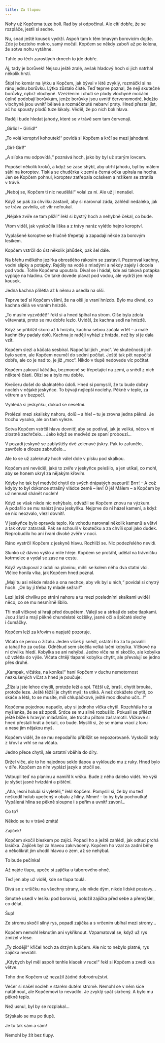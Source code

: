 ```yaml
---
title: Za tlupou
---
```


Nohy už Kopčema tuze bolí. Rad by si odpočinul. Ale cítí dobře, že se rozpláče, jestli si sedne.

Nu, snad ještě kousek vydrží. Aspoň tam k těm tmavým borovicím dojde. Zde je beztoho mokro, samý močál. Kopčem se někdy zaboří až po kolena, že sotva nohu vytáhne.

Tuhle po těch zarostlých drnech to jde dobře.

Aj, tady je borůvek! Nejsou ještě zralé, avšak hladový hoch si jich natrhal několik hrstí.

Štípl ho komár na lýtku a Kopčem, jak býval v létě zvyklý, rozmáčkl si na ránu jednu borůvku. Lýtko zůstalo čisté. Teď teprve poznal, že nejí skutečné borůvky, nýbrž vlochyně. Vzezřením i chutí se plody vlochyně močální úplně podobají borůvkám, jenže borůvky jsou uvnitř červenomodré, kdežto vlochyně jsou uvnitř bělavé a rozmáčknuté nebarví prsty. Hned přestal jíst, ač ho spousty plodů tuze lákaly. Věděl, že po nich bolí hlava.

Raději bude hledat jahody, které se v trávě sem tam červenají.

„Girlid! – Girlid!“

„To volá koroptví kohoutek!“ povídá si Kopčem a krčí se mezi jahodami.

„Girl-Girl!“

„A slípka mu odpovídá,“ poznává hoch, jako by byl už starým lovcem.

Popošel několik kroků, a když se zase shýbl, aby utrhl jahodu, byl by málem sáhl na koroptev. Tiskla se chuděrka k zemi a černá očka upírala na hocha. Jen se Kopčem pohnul, koroptev zatřepala ocáskem a mžikem se ztratila v trávě.

„Neboj se, Kopčem ti nic neudělá!“ volal za ní. Ale už ji nenašel.

Když se pak za chvilku zastavil, aby si narovnal záda, zahlédl nedaleko, jak se tráva zavlnila, ač vítr nefoukal.

„Nějaké zvíře se tam plíží!“ řekl si bystrý hoch a nehybně čekal, co bude.

Vtom viděl, jak vyskočila liška a z trávy naráz vylétlo hejno koroptví.

Vyplašené koroptve se hlučně třepetají a zapadají někde za borovým lesíkem.

Kopčem vstrčil do úst několik jahůdek, pak šel dále.

Na břehu mělkého jezírka obrostlého rákosím se zastavil. Pozoroval kachny, vodní slípky a potápky. Rejdily na vodě s mladými a někdy zajely i docela pod vodu. Tohle Kopčema upoutalo. Díval se i hádal, kde asi taková potápka vypluje na hladinu. On také dovede plavat pod vodou, ale vydrží jen malý kousek.

Jedna kachna přilétla až k němu a usedla na olši.

Teprve teď si Kopčem všiml, že na olši je vraní hnízdo. Bylo mu divné, co kachna dělá ve vraním hnízdě.

„To musím vyzvědět!“ řekl si a hned šplhal na strom. Olše byla zdola větevnatá, proto se mu dobře lezlo. Uviděl, že kachna sedí na hnízdě.

Když se přiblížil skoro až k hnízdu, kachna sebou začala vrtět – a malé kachničky padaly dolů. Kachna je raději vyhází z hnízda, než by si je dala vzít.

Kopčem slezl a káčata sesbíral. Napočítal jich „moc“. Ve skutečnosti jich bylo sedm, ale Kopčem neuměl do sedmi počítat. Ještě tak pět napočítá dobře, ale co je nad to, je již „moc“. Nikdo v tlupě nedovede víc počítat.

Kopčem zakousl káčátka, bezmocně se třepetající na zemi, a snědl z nich některé části. Olízl se a bylo mu dobře.

Kvečeru došel do skalnatého údolí. Hned si pomyslil, že tu bude dobrý nocleh v nějaké jeskyňce. To bývají nejlepší noclehy. Pěkně v teple, za větrem a v bezpečí.

Vyhledá si jeskyňku, dokud se nesetmí.

Prolézal mezi skalisky nahoru, dolů – a hle! – tu je zrovna jedna pěkná. Je trochu vysoko, ale on tam vyleze.

Sotva Kopčem vstrčil hlavu dovnitř, aby se podíval, jak je veliká, něco v ní zlostně zachrčelo… Jako když se medvěd ze spaní probouzí…

V pozadí jeskyně se zablyštěly dvě zelenavé jiskry. Pak to zafunělo, zavrčelo a dlouze zabručelo…

Ale to se už zaleknutý hoch válel dole v písku pod skalkou.

Kopčem ani nevěděl, jaké to zvíře v jeskyňce pelešilo, a jen utíkal, co mohl, aby se honem ukryl za nějakým křovím.

Kdyby ho tak byl medvěd chytil do svých drápatých pazourů! Brrr! – A což kdyby to byl dokonce strašný vládce země – lev! Ó jé! Málem – a Kopčem by už nemusil shánět nocleh!

Když se však nikde nic nehýbalo, odvážil se Kopčem znovu na výzkum. A podařilo se mu nalézt jinou jeskyňku. Nejprve do ní házel kamení, a když se nic neozvalo, vlezl dovnitř.

V jeskyňce bylo opravdu teplo. Ke vchodu narovnal několik kamenů a větví a tak otvor zatarasil. Pak se schoulil v koutečku a za chvíli spal jako dudek. Neprobudilo ho ani řvaní divoké zvěře v noci.

Ráno vystrčil Kopčem z jeskyně hlavu. Rozhlíží se. Nic podezřelého nevidí.

Slunko už dávno vyšlo a mile hřeje. Kopčem se protáhl, udělal na trávníčku kotrmelec a vydal se zase na cestu.

Když vystupoval z údolí na planinu, mihli se kolem něho dva statní vlci. Vlčice honila vlka, jak Kopčem hned poznal.

„Mají tu asi někde mladé a ona nechce, aby vlk byl u nich,“ povídal si chytrý hoch. „On by jí třeba ty mladé sežral!“

Lezl ještě chvilku po stráni nahoru a tu mezi posledními skalkami uviděl něco, co se mu nesmírně líbilo.

Tři malí vlčkové si hrají před doupětem. Válejí se a strkají do sebe tlapkami. Jsou žlutí a mají pěkně chundelaté kožíšky, jasné oči a špičaté slechy i čumáčky.

Kopčem leží za křovím a napjatě pozoruje.

Vlčata se perou o žížalu. Jeden vlček ji snědl, ostatní ho za to povalili a tahají ho za ouška. Odněkud sem skočila velká luční kobylka. Vlčkové na ni chvilku hledí. Kobylka se ani nehýbá. Jedno vlče na ni skočilo, ale kobylka už vzlétla do výše. Vlčata chtějí tlapami kobylku chytit, ale převalují se jedno přes druhé.

„Kampak, vlčátka, na koníka!“ haní Kopčem v duchu nemotornost nezkušených vlčat a hned je poučuje:

„Žížalu jste lehce chytili, protože leží a spí. Těžší už, braši, chytit brouka, protože leze. Ještě těžší je chytit myš; ta utíká. A než dokážete chytit, co skáče a létá, to se musíte, milí chlupáčkové, ještě moc dlouho učit…!“

Kopčema pojednou napadlo, aby si jednoho vlčka chytil. Rozehřála ho ta myšlenka, že se až zpotil. Srdce se mu silně rozbušilo. Pokusil se přilézt ještě blíže k hravým mláďatům, ale trochu přitom zašramotil. Vlčkové si hned přestali hrát a čekali, co bude. Myslili si, že se máma vrací z lovu a nese jim nějakou myš.

Kopčem viděl, že se mu nepodařilo přiblížit se nepozorovaně. Vyskočil tedy z křoví a vrhl se na vlčata.

Jedno přece chytil, ale ostatní vběhla do díry.

Držel vlče, ale to ho najednou seklo tlapou a vyklouzlo mu z ruky. Hned bylo v díře. Kopčem za ním vyplázl jazyk a otočil se.

Vstoupil teď na planinu a namířil k vršku. Bude z něho daleko vidět. Ve výši je slyšet jasné hvízdání a pištění.

„Aha, lesní holubi si vyletěli,“ řekl Kopčem. Pomyslil si, že by mu teď neškodil holub upečený v obalu z hlíny. Mmm! – to by byla pochoutka! Vypálená hlína se pěkně sloupne i s peřím a uvnitř zavoní…

Co to?

Někdo se tu v trávě zmítá!

Zajíček!

Kopčem skočil bleskem po zajíci. Popadl ho a ještě zahlédl, jak odtud prchá lasička. Zajíček byl za hlavou zakrvácený. Kopčem ho vzal za zadní běhy a několikrát jím uhodil hlavou o zem, až se nehýbal.

To bude pečínka!

Až najde tlupu, upeče si zajíčka u táborového ohně.

Teď jen aby už viděl, kde se tlupa toulá.

Dívá se z vršíčku na všechny strany, ale nikde dým, nikde lidské postavy…

Smutně usedl v lesíku pod borovici, položil zajíčka před sebe a přemýšlel, co dělat.

Šup!

Ze stromu skočil silný rys, popadl zajíčka a s vrčením ubíhal mezi stromy…

Kopčem nemohl leknutím ani vykřiknout. Vzpamatoval se, když už rys zmizel v lese.

„Ty zloději!“ křičel hoch za drzým lupičem. Ale nic to nebylo platné, rys zajíčka nevrátil.

„Kdybych byl měl aspoň tenhle klacek v ruce!“ řekl si Kopčem a zvedl kus větve.

Toho dne Kopčem už nezažil žádné dobrodružství.

Večer si našel nocleh v starém dutém stromě. Nemohl se v něm sice natáhnout, ale Kopčemovi to nevadilo. Je zvyklý spát skrčený. A bylo mu pěkně teplo.

Než usnul, byl by se rozplakal…

Stýskalo se mu po tlupě.

Je tu tak sám a sám!

Nemohl by žít bez tlupy.
